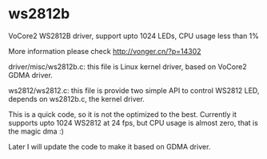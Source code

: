 # ws2812b
VoCore2 WS2812B driver, support upto 1024 LEDs, CPU usage less than 1%

More information please check http://vonger.cn/?p=14302

driver/misc/ws2812b.c: this file is Linux kernel driver, based on VoCore2 GDMA driver.

ws2812/ws2812.c: this file is provide two simple API to control WS2812 LED, depends on ws2812b.c, the kernel driver.

This is a quick code, so it is not the optimized to the best. Currently it supports upto 1024 WS2812 at 24 fps, but CPU usage is almost zero, that is the magic dma :)

Later I will update the code to make it based on GDMA driver.
